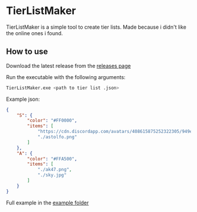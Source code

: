 # TierListMaker

TierListMaker is a simple tool to create tier lists. Made because i didn't like the online ones i found.

## How to use

Download the latest release from the [releases page](https://github.com/WarpABoi/TierListMaker/releases)

Run the executable with the following arguments:

```bash
TierListMaker.exe <path to tier list .json>
```

Example json:

```json
{
    "S": {
        "color": "#FF0000",
        "items": [
            "https://cdn.discordapp.com/avatars/408615875252322305/949efb755ae7bc3cb7b4755204279455.png?size=4096",
            "./astolfo.png"
        ]
    },
    "A": {
        "color": "#FFA500",
        "items": [
            "./ak47.png",
            "./sky.jpg"
        ]
    }
}
```

Full example in the [example folder](https://github.com/WarpABoi/TierListMaker/tree/main/example)